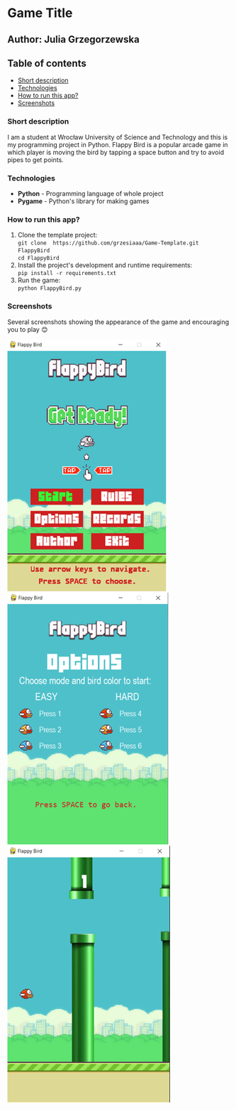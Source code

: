 # Game Title
## Author: Julia Grzegorzewska

## Table of contents
- [Short description](##Short_description)
- [Technologies](##Technologies)
- [How to run this app?](##How_to_run_this_app?)
- [Screenshots](##Screenshots)


### Short description
I am a student at Wrocław University of Science and Technology and this is my programming project in Python.
Flappy Bird is a popular arcade game in which player is moving the bird by tapping a space button and try to avoid pipes to get points.

### Technologies
- **Python** - Programming language of whole project
- **Pygame** - Python's library for making games

### How to run this app?
1. Clone the template project: \
`git clone  https://github.com/grzesiaaa/Game-Template.git FlappyBird`\
`cd FlappyBird `
2. Install the project's development and runtime requirements:\
`pip install -r requirements.txt`
3. Run the game:\
`python FlappyBird.py`

### Screenshots
Several screenshots showing the appearance of the game and encouraging you to play :blush:

![](images/screen1.png)\
![](images/screen3.png)\
![](images/screen2.png)